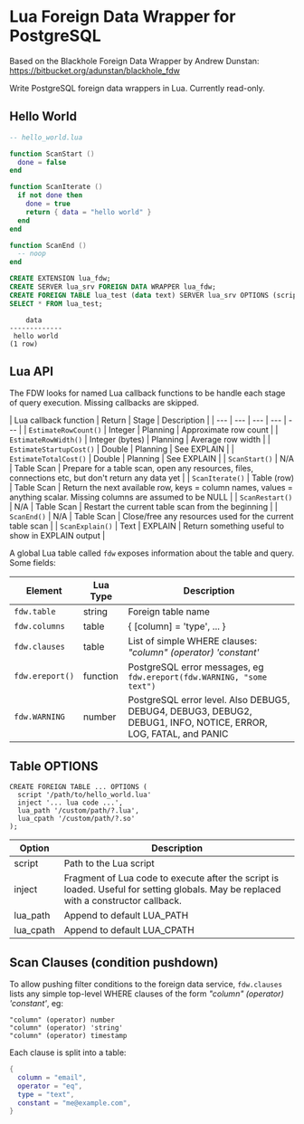 # Lua Foreign Data Wrapper for PostgreSQL

Based on the Blackhole Foreign Data Wrapper by Andrew Dunstan:
https://bitbucket.org/adunstan/blackhole_fdw

Write PostgreSQL foreign data wrappers in Lua. Currently read-only.

## Hello World

```lua
-- hello_world.lua

function ScanStart ()
  done = false
end

function ScanIterate ()
  if not done then
    done = true
    return { data = "hello world" }
  end
end

function ScanEnd ()
  -- noop
end
```

```SQL
CREATE EXTENSION lua_fdw;
CREATE SERVER lua_srv FOREIGN DATA WRAPPER lua_fdw;
CREATE FOREIGN TABLE lua_test (data text) SERVER lua_srv OPTIONS (script '/path/to/hello_world.lua');
SELECT * FROM lua_test;
```

```
    data
-------------
 hello world
(1 row)
```

## Lua API

The FDW looks for named Lua callback functions to be handle each stage of query execution. Missing callbacks are skipped.

| Lua callback function | Return | Stage | Description |
| --- | --- | --- | --- | --- |
| `EstimateRowCount()` | Integer | Planning | Approximate row count |
| `EstimateRowWidth()` | Integer (bytes) | Planning | Average row width |
| `EstimateStartupCost()` | Double | Planning | See EXPLAIN |
| `EstimateTotalCost()` | Double | Planning | See EXPLAIN |
| `ScanStart()` | N/A | Table Scan | Prepare for a table scan, open any resources, files, connections etc, but don't return any data yet |
| `ScanIterate()` | Table (row) | Table Scan | Return the next available row, keys = column names, values = anything scalar. Missing columns are assumed to be NULL |
| `ScanRestart()` | N/A | Table Scan | Restart the current table scan from the beginning |
| `ScanEnd()` | N/A | Table Scan | Close/free any resources used for the current table scan |
| `ScanExplain()` | Text | EXPLAIN | Return something useful to show in EXPLAIN output |

A global Lua table called `fdw` exposes information about the table and query. Some fields:

| Element | Lua Type | Description |
| --- | --- | --- |
| `fdw.table` | string | Foreign table name |
| `fdw.columns` | table | { [column] = 'type', ... } |
| `fdw.clauses` | table | List of simple WHERE clauses: *"column" (operator) 'constant'* |
| `fdw.ereport()` | function | PostgreSQL error messages, eg `fdw.ereport(fdw.WARNING, "some text")` |
| `fdw.WARNING` | number | PostgreSQL error level. Also DEBUG5, DEBUG4, DEBUG3, DEBUG2, DEBUG1, INFO, NOTICE, ERROR, LOG, FATAL, and PANIC |

## Table OPTIONS

```
CREATE FOREIGN TABLE ... OPTIONS (
  script '/path/to/hello_world.lua'
  inject '... lua code ...',
  lua_path '/custom/path/?.lua',
  lua_cpath '/custom/path/?.so'
);
```

| Option | Description |
| --- | --- |
| script | Path to the Lua script |
| inject | Fragment of Lua code to execute after the script is loaded. Useful for setting globals. May be replaced with a constructor callback. |
| lua_path | Append to default LUA_PATH |
| lua_cpath | Append to default LUA_CPATH |

## Scan Clauses (condition pushdown)

To allow pushing filter conditions to the foreign data service, `fdw.clauses` lists any simple top-level WHERE clauses of the form *"column" (operator) 'constant'*, eg:

```
"column" (operator) number
"column" (operator) 'string'
"column" (operator) timestamp
```

Each clause is split into a table:

```lua
{
  column = "email",
  operator = "eq",
  type = "text",
  constant = "me@example.com",
}
```
